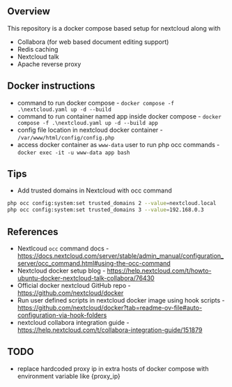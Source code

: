 ## Overview
This repository is a docker compose based setup for nextcloud along with 
* Collabora (for web based document editing support) 
* Redis caching
* Nextcloud talk 
* Apache reverse proxy

## Docker instructions
* command to run docker compose - `docker compose -f .\nextcloud.yaml up -d --build`
* command to run container named app inside docker compose - `docker compose -f .\nextcloud.yaml up -d --build app`
* config file location in nextcloud docker container - `/var/www/html/config/config.php`
* access docker container as `www-data` user to run php occ commands - `docker exec -it -u www-data app bash`

## Tips
* Add trusted domains in Nextcloud with occ command
```bash
php occ config:system:set trusted_domains 2 --value=nextcloud.local
php occ config:system:set trusted_domains 3 --value=192.168.0.3
```

## References
* Nextlcoud `occ` command docs - https://docs.nextcloud.com/server/stable/admin_manual/configuration_server/occ_command.html#using-the-occ-command
* Nextcloud docker setup blog - https://help.nextcloud.com/t/howto-ubuntu-docker-nextcloud-talk-collabora/76430
* Official docker nextcloud GitHub repo - https://github.com/nextcloud/docker
* Run user defined scripts in nextcloud docker image using hook scripts - https://github.com/nextcloud/docker?tab=readme-ov-file#auto-configuration-via-hook-folders
* nextcloud collabora integration guide - https://help.nextcloud.com/t/collabora-integration-guide/151879

## TODO
* replace hardcoded proxy ip in extra hosts of docker compose with environment variable like {proxy_ip}